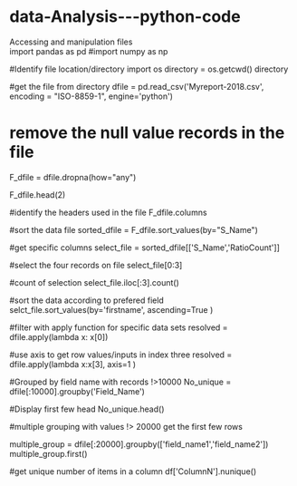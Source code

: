 # data-Analysis---python-code
Accessing and manipulation files  
import pandas as pd
#import numpy as np

#Identify file location/directory 
import os
directory = os.getcwd()
directory

#get the file from directory
dfile = pd.read_csv('Myreport-2018.csv', encoding = "ISO-8859-1", engine='python')

# remove the null value records in the file 

F_dfile = dfile.dropna(how="any")

F_dfile.head(2)

#identify the headers used in the file
F_dfile.columns

#sort the data file
sorted_dfile = F_dfile.sort_values(by="S_Name")

#get specific columns 
select_file = sorted_dfile[['S_Name','RatioCount']]

#select the four records on file
select_file[0:3]

#count of selection
select_file.iloc[:3].count()

#sort the data according to prefered field
selct_file.sort_values(by='firstname', ascending=True )

#filter with apply function for specific data sets 
resolved = dfile.apply(lambda x: x[0])

#use axis to get row values/inputs in index three
resolved = dfile.apply(lambda x:x[3], axis=1 )

#Grouped by field name with records !>10000
No_unique = dfile[:10000].groupby('Field_Name')

#Display first few head
No_unique.head()

#multiple grouping with values !> 20000 get the first few rows

multiple_group = dfile[:20000].groupby(['field_name1','field_name2'])
multiple_group.first()

#get unique number of items in a column 
df['ColumnN'].nunique()
